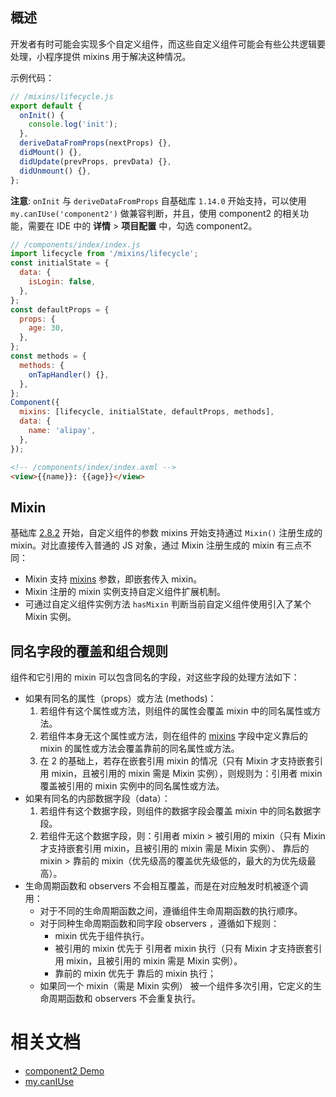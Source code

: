 ## 概述
开发者有时可能会实现多个自定义组件，而这些自定义组件可能会有些公共逻辑要处理，小程序提供 mixins 用于解决这种情况。

示例代码：

```javascript
// /mixins/lifecycle.js
export default {
  onInit() {
    console.log('init');
  },
  deriveDataFromProps(nextProps) {},
  didMount() {},
  didUpdate(prevProps, prevData) {},
  didUnmount() {},
};
```

**注意**: `onInit` 与 `deriveDataFromProps` 自基础库 `1.14.0` 开始支持，可以使用 `my.canIUse('component2')` 做兼容判断，并且，使用 component2 的相关功能，需要在 IDE 中的 **详情** > **项目配置** 中，勾选 component2。

```javascript
// /components/index/index.js
import lifecycle from '/mixins/lifecycle';
const initialState = {
  data: {
    isLogin: false,
  },
};
const defaultProps = {
  props: {
    age: 30,
  },
};
const methods = {
  methods: {
    onTapHandler() {},
  },
};
Component({
  mixins: [lifecycle, initialState, defaultProps, methods],
  data: {
    name: 'alipay',
  },
});
```

```html
<!-- /components/index/index.axml -->
<view>{{name}}: {{age}}</view>
```


## Mixin
基础库 [2.8.2](https://opendocs.alipay.com/mini/framework/lib) 开始，自定义组件的参数 mixins 开始支持通过 `Mixin()` 注册生成的 mixin。对比直接传入普通的 JS 对象，通过 Mixin 注册生成的 mixin 有三点不同：

- Mixin 支持 [mixins](https://opendocs.alipay.com/mini/framework/component_object#%E5%8F%82%E6%95%B0%E8%AF%B4%E6%98%8E) 参数，即嵌套传入 mixin。
- Mixin 注册的 mixin 实例支持自定义组件扩展机制。
- 可通过自定义组件实例方法 `hasMixin` 判断当前自定义组件使用引入了某个 Mixin 实例。

## 同名字段的覆盖和组合规则
组件和它引用的 mixin 可以包含同名的字段，对这些字段的处理方法如下：

- 如果有同名的属性（props）或方法 (methods)：
   1. 若组件有这个属性或方法，则组件的属性会覆盖 mixin 中的同名属性或方法。
   2. 若组件本身无这个属性或方法，则在组件的 [mixins](https://opendocs.alipay.com/mini/framework/component_object#%E5%8F%82%E6%95%B0%E8%AF%B4%E6%98%8E) 字段中定义靠后的 mixin 的属性或方法会覆盖靠前的同名属性或方法。
   3. 在 2 的基础上，若存在嵌套引用 mixin 的情况（只有 Mixin 才支持嵌套引用 mixin，且被引用的 mixin 需是 Mixin 实例），则规则为：引用者 mixin 覆盖被引用的 mixin 实例中的同名属性或方法。
- 如果有同名的内部数据字段（data）：
   1. 若组件有这个数据字段，则组件的数据字段会覆盖 mixin 中的同名数据字段。
   2. 若组件无这个数据字段，则：引用者 mixin > 被引用的 mixin（只有 Mixin 才支持嵌套引用 mixin，且被引用的 mixin 需是 Mixin 实例）、 靠后的 mixin > 靠前的 mixin（优先级高的覆盖优先级低的，最大的为优先级最高）。
- 生命周期函数和 observers 不会相互覆盖，而是在对应触发时机被逐个调用：
   - 对于不同的生命周期函数之间，遵循组件生命周期函数的执行顺序。
   - 对于同种生命周期函数和同字段 observers ，遵循如下规则：
      - mixin 优先于组件执行。
      - 被引用的 mixin 优先于 引用者 mixin 执行（只有 Mixin 才支持嵌套引用 mixin，且被引用的 mixin 需是 Mixin 实例）。
      - 靠前的 mixin 优先于 靠后的 mixin 执行；
   - 如果同一个 mixin（需是 Mixin 实例） 被一个组件多次引用，它定义的生命周期函数和 observers 不会重复执行。


# 相关文档

- [component2 Demo](https://github.com/ant-mini-program/component2-demo)
- [my.canIUse](https://opendocs.alipay.com/mini/api/can-i-use)
